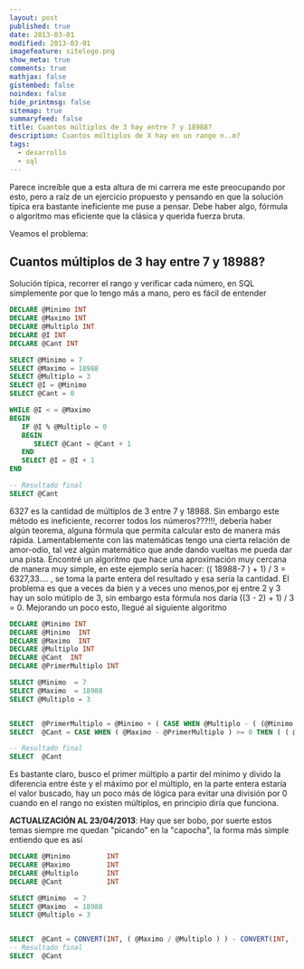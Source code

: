 ```yaml
---
layout: post
published: true
date: 2013-03-01
modified: 2013-03-01
imagefeature: sitelogo.png
show_meta: true
comments: true
mathjax: false
gistembed: false
noindex: false
hide_printmsg: false
sitemap: true
summaryfeed: false
title: Cuantos múltiplos de 3 hay entre 7 y 18988?
description: Cuantos múltiplos de X hay en un rango n..m?
tags:
  - desarrollo
  - sql
---
```

Parece increíble que a esta altura de mi carrera me este preocupando por esto, pero a raíz de un ejercicio propuesto y pensando en que la solución típica era bastante ineficiente me puse a pensar. Debe haber algo, fórmula o algoritmo mas eficiente que la clásica y querida fuerza bruta.

Veamos el problema:

## Cuantos múltiplos de 3 hay entre 7 y 18988?

Solución típica, recorrer el rango y verificar cada número, en SQL simplemente por que lo tengo más a mano, pero es fácil de entender

``` sql
DECLARE @Minimo INT
DECLARE @Maximo INT
DECLARE @Multiplo INT
DECLARE @I INT
DECLARE @Cant INT

SELECT @Minimo = 7
SELECT @Maximo = 18988
SELECT @Multiplo = 3
SELECT @I = @Minimo
SELECT @Cant = 0

WHILE @I < = @Maximo
BEGIN
   IF @I % @Multiplo = 0
   BEGIN
      SELECT @Cant = @Cant + 1
   END
   SELECT @I = @I + 1
END

-- Resultado final
SELECT @Cant
```

6327 es la cantidad de múltiplos de 3 entre 7 y 18988. Sin embargo este método es ineficiente, recorrer todos los números???!!!, debería haber algún teorema, alguna fórmula que permita calcular esto de manera más rápida. Lamentablemente con las matemáticas tengo una cierta relación de amor-odio, tal vez algún matemático que ande dando vueltas me pueda dar una pista. Encontré un algoritmo que hace una aproximación muy cercana de manera muy simple, en este ejemplo sería hacer: (( 18988-7 ) + 1) / 3 = 6327,33.... , se toma la parte entera del resultado y esa sería la cantidad. El problema es que a veces da bien y a veces uno menos,por ej entre 2 y 3 hay un solo mútiplo de 3, sin embargo esta fórmula nos daría ((3 - 2) + 1) / 3 = 0. Mejorando un poco esto, llegué al siguiente algoritmo

``` sql
DECLARE @Minimo INT
DECLARE @Minimo  INT 
DECLARE @Maximo  INT
DECLARE @Multiplo INT
DECLARE @Cant  INT
DECLARE @PrimerMultiplo INT

SELECT @Minimo  = 7
SELECT @Maximo  = 18988
SELECT @Multiplo = 3


SELECT  @PrimerMultiplo = @Minimo + ( CASE WHEN @Multiplo - ( (@Minimo + @Multiplo) % @Multiplo ) = @Multiplo THEN 0 ELSE @Multiplo - ( (@Minimo + @Multiplo) % @Multiplo ) END )
SELECT  @Cant = CASE WHEN ( @Maximo - @PrimerMultiplo ) >= 0 THEN ( ( @Maximo - @PrimerMultiplo )  / @Multiplo ) + 1 ELSE 0 END

-- Resultado final
SELECT  @Cant
```

Es bastante claro, busco el primer múltiplo a partir del mínimo y divido la diferencia entre éste y el máximo por el múltiplo, en la parte entera estaría el valor buscado, hay un poco más de lógica para evitar una división por 0 cuando en el rango no existen múltiplos, en principio diría que funciona.



**ACTUALIZACIÓN AL 23/04/2013**: Hay que ser bobo, por suerte estos temas siempre me quedan "picando" en la "capocha", la forma más simple entiendo que es así

``` sql
DECLARE @Minimo         INT 
DECLARE @Maximo         INT
DECLARE @Multiplo       INT
DECLARE @Cant           INT

SELECT @Minimo  = 7
SELECT @Maximo  = 18988
SELECT @Multiplo = 3


SELECT  @Cant = CONVERT(INT, ( @Maximo / @Multiplo ) ) - CONVERT(INT, ( (@Minimo - 1) / @Multiplo ) )
-- Resultado final
SELECT  @Cant
```
